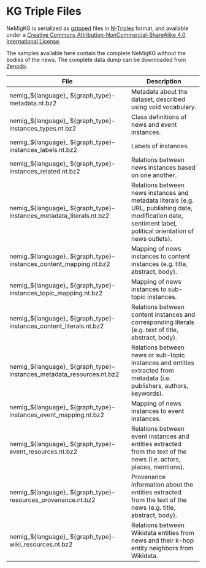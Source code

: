 # KG Triple Files

NeMigKG is serialized as [gzipped](https://www.gzip.org/) files in [N-Triples](https://www.w3.org/TR/n-triples/) format, and available under a [Creative Commons Attribution-NonCommercial-ShareAlike 4.0 International License](https://creativecommons.org/licenses/by-nc-sa/4.0/). 

The samples available here contain the complete NeMigKG without the bodies of the news. The complete data dump can be downloaded from [Zenodo](https://doi.org/10.5281/zenodo.7442425).

| File | Description | 
|------|-------------|
| nemig_${language}_ ${graph_type}-metadata.nt.bz2    |    Metadata about the dataset, described using void vocabulary.      
| nemig_${language}_ ${graph_type}-instances_types.nt.bz2    |    Class definitions of news and event instances.
| nemig_${language}_ ${graph_type}-instances_labels.nt.bz2    |    Labels of instances.
| nemig_${language}_ ${graph_type}-instances_related.nt.bz2    |    Relations between news instances based on one another.
| nemig_${language}_ ${graph_type}-instances_metadata_literals.nt.bz2    |    Relations between news instances and metadata literals (e.g. URL, publishing date, modification date, sentiment label, political orientation of news outlets).
| nemig_${language}_ ${graph_type}-instances_content_mapping.nt.bz2    |    Mapping of news instances to content instances (e.g. title, abstract, body).
| nemig_${language}_ ${graph_type}-instances_topic_mapping.nt.bz2    |    Mapping of news instances to sub-topic instances.
| nemig_${language}_ ${graph_type}-instances_content_literals.nt.bz2    |    Relations between content instances and corresponding literals (e.g. text of title, abstract, body).
| nemig_${language}_ ${graph_type}-instances_metadata_resources.nt.bz2    |    Relations between news or sub-topic instances and entities extracted from metadata (i.e. publishers, authors, keywords).
| nemig_${language}_ ${graph_type}-instances_event_mapping.nt.bz2    |    Mapping of news instances to event instances.
| nemig_${language}_ ${graph_type}-event_resources.nt.bz2    |    Relations between event instances and entities extracted from the text of the news (i.e. actors, places, mentions).
| nemig_${language}_ ${graph_type}-resources_provenance.nt.bz2    |    Provenance information about the entities extracted from the text of the news (e.g. title, abstract, body).
| nemig_${language}_ ${graph_type}-wiki_resources.nt.bz2    |    Relations between Wikidata entities from news and their k-hop entity neighbors from Wikidata.
